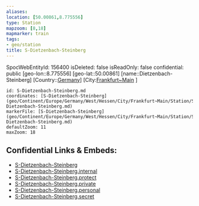 ```yaml
---
aliases: 
location: [50.00861,8.775556]
type: Station 
mapzoom: [8,18] 
mapmarker: train 
tags:
- geo/station
title: S-Dietzenbach-Steinberg
---
```

SpocWebEntityId: 156400
isDeleted: false
isReadOnly: false
confidential: public
[geo-lon::8.775556]
[geo-lat::50.00861]
[name::Dietzenbach-Steinberg]
[Country::[Germany](geo/Continent/Europe/Germany.md)]
[City:[Frankfurt~Main](geo/Continent/Europe/Germany/West/Hessen/City/Frankfurt~Main.md) ]


```leaflet
id: S-Dietzenbach-Steinberg.md
coordinates: [S-Dietzenbach-Steinberg](geo/Continent/Europe/Germany/West/Hessen/City/Frankfurt~Main/Station/S-Dietzenbach-Steinberg.md)
markerFile: [S-Dietzenbach-Steinberg](geo/Continent/Europe/Germany/West/Hessen/City/Frankfurt~Main/Station/S-Dietzenbach-Steinberg.md)
defaultZoom: 11 
maxZoom: 18
```


## Confidential Links & Embeds: 
- [S-Dietzenbach-Steinberg](../../../../../../../../../../_public/geo/Continent/Europe/Germany/West/Hessen/City/Frankfurt~Main/Station/S-Dietzenbach-Steinberg.md) 
- [S-Dietzenbach-Steinberg.internal](../../../../../../../../../../_internal/geo/Continent/Europe/Germany/West/Hessen/City/Frankfurt~Main/Station/S-Dietzenbach-Steinberg.internal.md) 
- [S-Dietzenbach-Steinberg.protect](../../../../../../../../../../_protect/geo/Continent/Europe/Germany/West/Hessen/City/Frankfurt~Main/Station/S-Dietzenbach-Steinberg.protect.md) 
- [S-Dietzenbach-Steinberg.private](../../../../../../../../../../_private/geo/Continent/Europe/Germany/West/Hessen/City/Frankfurt~Main/Station/S-Dietzenbach-Steinberg.private.md) 
- [S-Dietzenbach-Steinberg.personal](../../../../../../../../../../_personal/geo/Continent/Europe/Germany/West/Hessen/City/Frankfurt~Main/Station/S-Dietzenbach-Steinberg.personal.md) 
- [S-Dietzenbach-Steinberg.secret](../../../../../../../../../../_secret/geo/Continent/Europe/Germany/West/Hessen/City/Frankfurt~Main/Station/S-Dietzenbach-Steinberg.secret.md) 
